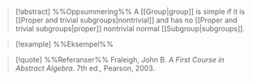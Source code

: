 
> [!abstract] %%Oppsummering%%
> A [[Group|group]] is simple if it is [[Proper and trivial subgroups|nontrivial]] and has no [[Proper and trivial subgroups|proper]] nontrivial normal [[Subgroup|subgroups]].

> [!example] %%Eksempel%%
> 

> [!quote] %%Referanser%%
> Fraleigh, John B. _A First Course in Abstract Algebra_. 7th ed., Pearson, 2003.